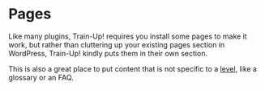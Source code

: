 Pages
=====

Like many plugins, Train-Up! requires you install some pages to make it work, but rather than cluttering up your existing pages section in WordPress, Train-Up! kindly puts them in their own section.

This is also a great place to put content that is not specific to a [level](levels.md), like a glossary or an FAQ.